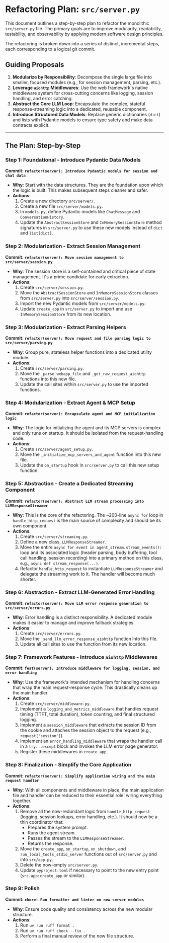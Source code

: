 # Refactoring Plan: `src/server.py`

This document outlines a step-by-step plan to refactor the monolithic
`src/server.py` file. The primary goals are to improve modularity, readability,
testability, and observability by applying modern software design principles.

The refactoring is broken down into a series of distinct, incremental steps,
each corresponding to a logical git commit.

## Guiding Proposals

1.  **Modularize by Responsibility**: Decompose the single large file into
    smaller, focused modules (e.g., for session management, parsing, etc.).
2.  **Leverage `aiohttp` Middlewares**: Use the web framework's native
    middleware system for cross-cutting concerns like logging, session handling,
    and error catching.
3.  **Abstract the Core LLM Loop**: Encapsulate the complex, stateful
    response-streaming logic into a dedicated, reusable component.
4.  **Introduce Structured Data Models**: Replace generic dictionaries (`dict`)
    and lists with Pydantic models to ensure type safety and make data contracts
    explicit.

---

## The Plan: Step-by-Step

### Step 1: Foundational - Introduce Pydantic Data Models

**Commit:
`refactor(server): Introduce Pydantic models for session and chat data`**

- **Why**: Start with the data structures. They are the foundation upon which
  the logic is built. This makes subsequent steps cleaner and safer.
- **Actions**:
  1.  Create a new directory `src/server/`.
  2.  Create a new file `src/server/models.py`.
  3.  In `models.py`, define Pydantic models like `ChatMessage` and
      `ConversationHistory`.
  4.  Update the `AbstractSessionStore` and `InMemorySessionStore` method
      signatures in `src/server.py` to use these new models instead of `dict`
      and `list[dict]`.

### Step 2: Modularization - Extract Session Management

**Commit: `refactor(server): Move session management to src/server/session.py`**

- **Why**: The session store is a self-contained and critical piece of state
  management. It's a prime candidate for early extraction.
- **Actions**:
  1.  Create `src/server/session.py`.
  2.  Move the `AbstractSessionStore` and `InMemorySessionStore` classes from
      `src/server.py` into `src/server/session.py`.
  3.  Import the new Pydantic models from `src/server/models.py`.
  4.  Update `create_app` in `src/server.py` to import and use
      `InMemorySessionStore` from its new location.

### Step 3: Modularization - Extract Parsing Helpers

**Commit:
`refactor(server): Move request and file parsing logic to src/server/parsing.py`**

- **Why**: Group pure, stateless helper functions into a dedicated utility
  module.
- **Actions**:
  1.  Create `src/server/parsing.py`.
  2.  Move the `_parse_webapp_file` and `_get_raw_request_aiohttp` functions
      into this new file.
  3.  Update the call sites within `src/server.py` to use the imported
      functions.

### Step 4: Modularization - Extract Agent & MCP Setup

**Commit: `refactor(server): Encapsulate agent and MCP initialization logic`**

- **Why**: The logic for initializing the agent and its MCP servers is complex
  and only runs on startup. It should be isolated from the request-handling
  code.
- **Actions**:
  1.  Create `src/server/agent_setup.py`.
  2.  Move the `_initialize_mcp_servers_and_agent` function into this new file.
  3.  Update the `on_startup` hook in `src/server.py` to call this new setup
      function.

### Step 5: Abstraction - Create a Dedicated Streaming Component

**Commit:
`refactor(server): Abstract LLM stream processing into LLMResponseStreamer`**

- **Why**: This is the core of the refactoring. The ~200-line `async for` loop
  in `handle_http_request` is the main source of complexity and should be its
  own component.
- **Actions**:
  1.  Create `src/server/streaming.py`.
  2.  Define a new class, `LLMResponseStreamer`.
  3.  Move the entire `async for event in agent_stream.stream_events():` loop
      and its associated logic (header parsing, body buffering, tool call
      handling, session recording) into a primary method on this class, e.g.,
      `async def stream_response(...)`.
  4.  Refactor `handle_http_request` to instantiate `LLMResponseStreamer` and
      delegate the streaming work to it. The handler will become much shorter.

### Step 6: Abstraction - Extract LLM-Generated Error Handling

**Commit:
`refactor(server): Move LLM error response generation to src/server/errors.py`**

- **Why**: Error handling is a distinct responsibility. A dedicated module makes
  it easier to manage and improve fallback strategies.
- **Actions**:
  1.  Create `src/server/errors.py`.
  2.  Move the `_send_llm_error_response_aiohttp` function into this file.
  3.  Update all call sites to use the function from its new location.

### Step 7: Framework Features - Introduce `aiohttp` Middlewares

**Commit:
`feat(server): Introduce middleware for logging, session, and error handling`**

- **Why**: Use the framework's intended mechanism for handling concerns that
  wrap the main request-response cycle. This drastically cleans up the main
  handler.
- **Actions**:
  1.  Create `src/server/middleware.py`.
  2.  Implement a `logging_and_metrics_middleware` that handles request timing
      (TTFT, total duration), token counting, and final structured logging.
  3.  Implement a `session_middleware` that extracts the session ID from the
      cookie and attaches the session object to the request (e.g.,
      `request['session']`).
  4.  Implement an `error_handling_middleware` that wraps the handler call in a
      `try...except` block and invokes the LLM error page generator.
  5.  Register these middlewares in `create_app`.

### Step 8: Finalization - Simplify the Core Application

**Commit:
`refactor(server): Simplify application wiring and the main request handler`**

- **Why**: With all components and middleware in place, the main application
  file and handler can be reduced to their essential role: wiring everything
  together.
- **Actions**:
  1.  Remove all the now-redundant logic from `handle_http_request` (logging,
      session lookups, error handling, etc.). It should now be a thin
      coordinator that:
      - Prepares the system prompt.
      - Runs the agent stream.
      - Passes the stream to the `LLMResponseStreamer`.
      - Returns the response.
  2.  Move the `create_app`, `on_startup`, `on_shutdown`, and
      `run_local_tools_stdio_server` functions out of `src/server.py` and into
      `src/app.py`.
  3.  Delete the now-empty `src/server.py`.
  4.  Update `pyproject.toml` if necessary to point to the new entry point
      (`src.app:create_app` or similar).

### Step 9: Polish

**Commit: `chore: Run formatter and linter on new server modules`**

- **Why**: Ensure code quality and consistency across the new modular structure.
- **Actions**:
  1.  Run `uv run ruff format .`
  2.  Run `uv run ruff check --fix .`
  3.  Perform a final manual review of the new file structure.
